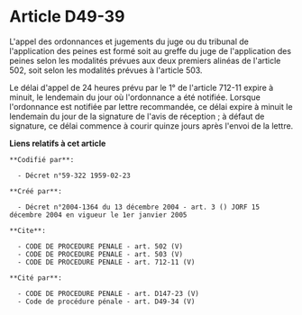 # Article D49-39

L'appel des ordonnances et jugements du juge ou du tribunal de l'application des peines est formé soit au greffe du juge de
l'application des peines selon les modalités prévues aux deux premiers alinéas de l'article 502, soit selon les modalités
prévues à l'article 503.

Le délai d'appel de 24 heures prévu par le 1° de l'article 712-11 expire à minuit, le lendemain du jour où l'ordonnance a été
notifiée. Lorsque l'ordonnance est notifiée par lettre recommandée, ce délai expire à minuit le lendemain du jour de la
signature de l'avis de réception ; à défaut de signature, ce délai commence à courir quinze jours après l'envoi de la lettre.

**Liens relatifs à cet article**

	**Codifié par**:

	  - Décret n°59-322 1959-02-23

	**Créé par**:

	  - Décret n°2004-1364 du 13 décembre 2004 - art. 3 () JORF 15 décembre 2004 en vigueur le 1er janvier 2005

	**Cite**:

	  - CODE DE PROCEDURE PENALE - art. 502 (V)
	  - CODE DE PROCEDURE PENALE - art. 503 (V)
	  - CODE DE PROCEDURE PENALE - art. 712-11 (V)

	**Cité par**:

	  - CODE DE PROCEDURE PENALE - art. D147-23 (V)
	  - Code de procédure pénale - art. D49-34 (V)
